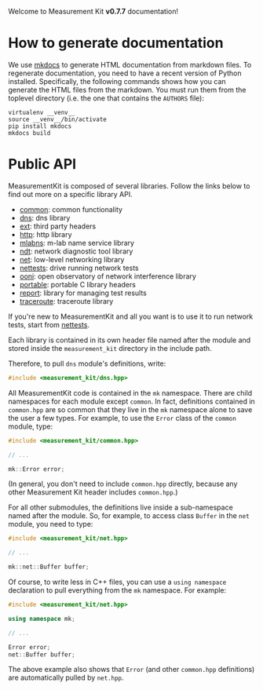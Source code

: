 Welcome to Measurement Kit **v0.7.7** documentation!

# How to generate documentation

We use [mkdocs](http://www.mkdocs.org/) to generate HTML documentation
from markdown files. To regenerate documentation, you need to have a
recent version of Python installed. Specifically, the following commands
shows how you can generate the HTML files from the markdown. You must
run them from the toplevel directory (i.e. the one that contains the
`AUTHORS` file):

```
virtualenv __venv__
source __venv__/bin/activate
pip install mkdocs
mkdocs build
```

# Public API

MeasurementKit is composed of several libraries. Follow the links below
to find out more on a specific library API.

- [common](api/common.md): common functionality
- [dns](api/dns.md): dns library
- [ext](api/ext.nd): third party headers
- [http](api/http.md): http library
- [mlabns](api/mlabns.md): m-lab name service library
- [ndt](api/ndt.md): network diagnostic tool library
- [net](api/net.md): low-level networking library
- [nettests](api/nettests.md): drive running network tests
- [ooni](api/ooni.md): open observatory of network interference library
- [portable](api/portable.md): portable C library headers
- [report](api/report.md): library for managing test results
- [traceroute](api/traceroute.md): traceroute library

If you're new to MeasurementKit and all you want is to use it to run
network tests, start from [nettests](api/nettests.md).

Each library is contained in its own header file named after the module and
stored inside the `measurement_kit` directory in the include path.

Therefore, to pull `dns` module's definitions, write:

```C++
#include <measurement_kit/dns.hpp>
```

All MeasurementKit code is contained in the `mk` namespace. There are
child namespaces for each module except `common`. In fact, definitions
contained in `common.hpp` are so common that they live in the `mk`
namespace alone to save the user a few types. For example, to use the
`Error` class of the `common` module, type:

```C++
#include <measurement_kit/common.hpp>

// ...

mk::Error error;
```

(In general, you don't need to include `common.hpp` directly, because any
other Measurement Kit header includes `common.hpp`.)

For all other submodules, the definitions live inside a sub-namespace
named after the module. So, for example, to access class `Buffer` in
the `net` module, you need to type:

```C++
#include <measurement_kit/net.hpp>

// ...

mk::net::Buffer buffer;
```

Of course, to write less in C++ files, you can use a `using namespace`
declaration to pull everything from the `mk` namespace. For example:

```C++
#include <measurement_kit/net.hpp>

using namespace mk;

// ...

Error error;
net::Buffer buffer;
```

The above example also shows that `Error` (and other `common.hpp` definitions)
are automatically pulled by `net.hpp`.

